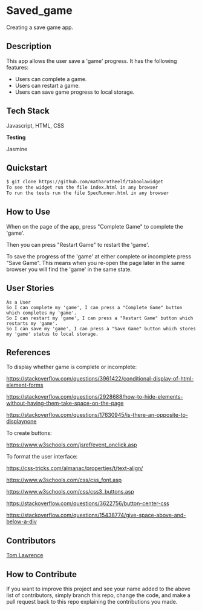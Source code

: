 # Saved_game
Creating a save game app.

## Description

This app allows the user save a 'game' progress. It has the following features:
* Users can complete a game.
* Users can restart a game.
* Users can save game progress to local storage.

## Tech Stack

Javascript, HTML, CSS

**Testing**

Jasmine

## Quickstart

```bash
$ git clone https://github.com/matharotheelf/taboolawidget
To see the widget run the file index.html in any browser
To run the tests run the file SpecRunner.html in any browser
```

## How to Use

When on the page of the app, press "Complete Game" to complete the 'game'.

Then you can press "Restart Game" to restart the 'game'.

To save the progress of the 'game' at either complete or incomplete press "Save Game". This means when you re-open the page later in the same browser you will find the 'game' in the same state.

## User Stories
```
As a User 
So I can complete my 'game', I can press a "Complete Game" button which completes my 'game'.
So I can restart my 'game', I can press a "Restart Game" button which restarts my 'game'.
So I can save my 'game', I can press a "Save Game" button which stores my 'game' status to local storage.

```

## References

To display whether game is complete or incomplete: 

https://stackoverflow.com/questions/3961422/conditional-display-of-html-element-forms

https://stackoverflow.com/questions/2928688/how-to-hide-elements-without-having-them-take-space-on-the-page

https://stackoverflow.com/questions/17630945/is-there-an-opposite-to-displaynone

To create buttons: 

https://www.w3schools.com/jsref/event_onclick.asp

To format the user interface:

https://css-tricks.com/almanac/properties/t/text-align/

https://www.w3schools.com/css/css_font.asp

https://www.w3schools.com/css/css3_buttons.asp

https://stackoverflow.com/questions/3622756/button-center-css

https://stackoverflow.com/questions/15438774/give-space-above-and-below-a-div

## Contributors 

[Tom Lawrence](https://github.com/matharotheelf)  

## How to Contribute

If you want to improve this project and see your name added to the above list of contributors, simply branch this repo, change the code, and make a pull request back to this repo explaining the contributions you made.
